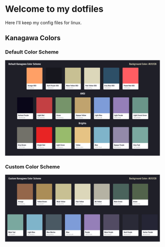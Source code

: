 # Welcome to my dotfiles

Here I'll keep my config files for linux.

## Kanagawa Colors 

### Default Color Scheme
<img src="/Kanagawa Default Colors.png">

### Custom Color Scheme
<img src="/Kanagawa Custom Colors.png">
